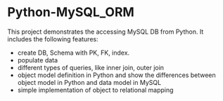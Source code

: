 # Python-MySQL_ORM
This project demonstrates the accessing MySQL DB from Python. It includes the following features:
- create DB, Schema with PK, FK, index.
- populate data
- different types of queries, like inner join, outer join
- object model definition in Python and show the differences between object model in Python and data model in MySQL
- simple implementation of object to relational mapping
